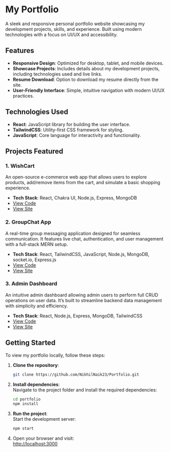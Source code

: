 # My Portfolio

A sleek and responsive personal portfolio website showcasing my development projects, skills, and experience. Built using modern technologies with a focus on UI/UX and accessibility.

## Features

- **Responsive Design**: Optimized for desktop, tablet, and mobile devices.
- **Showcase Projects**: Includes details about my development projects, including technologies used and live links.
- **Resume Download**: Option to download my resume directly from the site.
- **User-Friendly Interface**: Simple, intuitive navigation with modern UI/UX practices.

## Technologies Used

- **React**: JavaScript library for building the user interface.
- **TailwindCSS**: Utility-first CSS framework for styling.
- **JavaScript**: Core language for interactivity and functionality.

## Projects Featured

### 1. **WishCart**
An open-source e-commerce web app that allows users to explore products, add/remove items from the cart, and simulate a basic shopping experience.
- **Tech Stack**: React, Chakra UI, Node.js, Express, MongoDB
- [View Code](https://github.com/NikhilNaik23/WishCart)
- [View Site](https://wishcart.onrender.com/)

### 2. **GroupChat App**
A real-time group messaging application designed for seamless communication. It features live chat, authentication, and user management with a full-stack MERN setup.
- **Tech Stack**: React, TailwindCSS, JavaScript, Node.js, MongoDB, socket.io, Express.js
- [View Code](https://github.com/NikhilNaik23/MernChatApp)
- [View Site](https://mernchatapp-1-3kd0.onrender.com/signup)

### 3. **Admin Dashboard**
An intuitive admin dashboard allowing admin users to perform full CRUD operations on user data. It’s built to streamline backend data management with simplicity and efficiency.
- **Tech Stack**: React, Node.js, Express, MongoDB, TailwindCSS
- [View Code](https://github.com/NikhilNaik23/AdminDashboard)
- [View Site](https://admindashboard-gohz.onrender.com/)

## Getting Started

To view my portfolio locally, follow these steps:

1. **Clone the repository**:
   ```bash
   git clone https://github.com/NikhilNaik23/Portfolio.git
   ```
   
2. **Install dependencies**:  
   Navigate to the project folder and install the required dependencies:

    ```bash
    cd portfolio
    npm install
    ```

3. **Run the project**:  
   Start the development server:

    ```bash
    npm start
    ```

4. Open your browser and visit:  
   [http://localhost:3000](http://localhost:3000)


